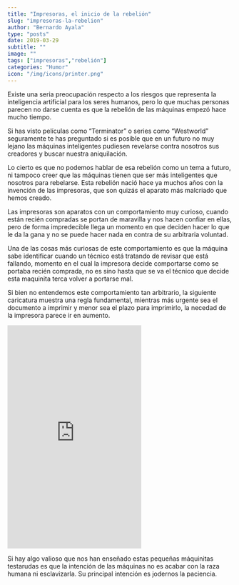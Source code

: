 ```yaml
---
title: "Impresoras, el inicio de la rebelión"
slug: "impresoras-la-rebelion"
author: "Bernardo Ayala"
type: "posts"
date: 2019-03-29
subtitle: ""
image: ""
tags: ["impresoras","rebelión"]
categories: "Humor"
icon: "/img/icons/printer.png"
---
```


Existe una seria preocupación respecto a los riesgos que representa la inteligencia artificial para los seres humanos, pero lo que muchas personas parecen no darse cuenta es que la rebelión de las máquinas empezó hace mucho tiempo. <!--more-->

Si has visto películas como “Terminator” o series como “Westworld” seguramente te has preguntado si es posible que en un futuro no muy lejano las máquinas inteligentes pudiesen revelarse contra nosotros sus creadores y buscar nuestra aniquilación.

Lo cierto es que no podemos hablar de esa rebelión como un tema a futuro, ni tampoco creer que las máquinas tienen que ser más inteligentes que nosotros para rebelarse. Esta rebelión nació hace ya muchos años con la invención de las impresoras, que son quizás el aparato más malcriado que hemos creado.

Las impresoras son aparatos con un comportamiento muy curioso, cuando están recién compradas se portan de maravilla y nos hacen confiar en ellas, pero de forma impredecible llega un momento en que deciden hacer lo que le da la gana y no se puede hacer nada en contra de su arbitraria voluntad.

Una de las cosas más curiosas de este comportamiento es que la máquina sabe identificar cuando un técnico está tratando de revisar que está fallando, momento en el cual la impresora decide comportarse como se portaba recién comprada, no es sino hasta que se va el técnico que decide esta maquinita terca volver a portarse mal.

Si bien no entendemos este comportamiento tan arbitrario, la siguiente caricatura muestra una regla fundamental, mientras más urgente sea el documento a imprimir y menor sea el plazo para imprimirlo, la necedad de la impresora parece ir en aumento.

<div class="tapas-iframe-wrap" data-width="800"><div class="tapas-full-btn" data-close-btn-url="https://tapas.io/resources/images/btn-close-on-embed.png" data-id="457149" data-url="https://tapas.io/embed/v2/457149?color=white&overlay=true" data-width="800"></div><iframe class="tapas-iframe-457149 tapas-iframe" height="500" data-is-cropped="" scrolling="no" src="https://tapas.io/embed/v2/457149?color=white&cropped=" frameborder="0"></iframe></div><script async src="https://tapas.io/resources/js/embedding.min.js"></script>

Si hay algo valioso que nos han enseñado estas pequeñas máquinitas testarudas es que la intención de las máquinas no es acabar con la raza humana ni esclavizarla. Su principal intención es jodernos la paciencia.
